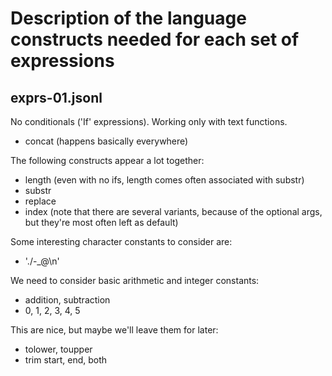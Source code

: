 # Description of the language constructs needed for each set of expressions

## exprs-01.jsonl

No conditionals ('If' expressions). Working only with text functions.

- concat (happens basically everywhere)

The following constructs appear a lot together:

- length (even with no ifs, length comes often associated with substr)
- substr
- replace
- index (note that there are several variants, because of the optional args, but they're most often left as default)

Some interesting character constants to consider are:

- './-_@\n'

We need to consider basic arithmetic and integer constants:

- addition, subtraction
- 0, 1, 2, 3, 4, 5

This are nice, but maybe we'll leave them for later:

- tolower, toupper
- trim start, end, both


